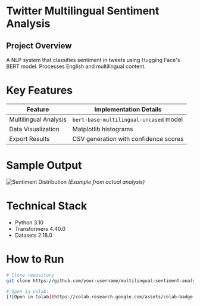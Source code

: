 # Twitter Multilingual Sentiment Analysis

## Project Overview
A NLP system that classifies sentiment in tweets using Hugging Face's BERT model. Processes English and multilingual content.

# Key Features
| Feature | Implementation Details |
|---------|------------------------|
| Multilingual Analysis | `bert-base-multilingual-uncased` model |
| Data Visualization | Matplotlib histograms |
| Export Results | CSV generation with confidence scores |

# Sample Output
![Sentiment Distribution](assets/sentiment_dist.png) *(Example from actual analysis)*

# Technical Stack
- Python 3.10
- Transformers 4.40.0
- Datasets 2.18.0

# How to Run
```bash
# Clone repository
git clone https://github.com/your-username/multilingual-sentiment-analyzer.git

# Open in Colab:
[![Open in Colab](https://colab.research.google.com/assets/colab-badge.svg)](https://colab.research.google.com/github/your-username/multilingual-sentiment-analyzer/blob/main/twitter_sentiment_final.ipynb)
